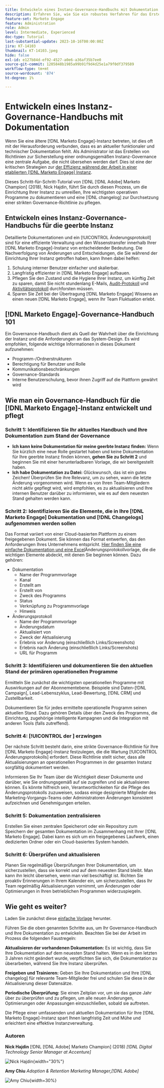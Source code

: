 ```yaml
---
title: Entwickeln eines Instanz-Governance-Handbuchs mit Dokumentation
description: Erfahren Sie, wie Sie ein robustes Verfahren für das Erstellen und Verwalten der Dokumentation und des Änderungsprotokolls für Ihre Instanz  [!DNL Marketo Engage] .
feature-set: Marketo Engage
feature: Administration
role: Admin
level: Intermediate, Experienced
doc-type: Tutorial
last-substantial-update: 2023-10-16T00:00:00Z
jira: KT-14103
thumbnail: KT-14103.jpeg
hide: false
exl-id: e127b84d-ef92-4527-a0e6-a36af35b7ee0
source-git-commit: 1205848b1985a99b91f9d4d25e1a79f0df379589
workflow-type: tm+mt
source-wordcount: '874'
ht-degree: 1%

---
```


# Entwickeln eines Instanz-Governance-Handbuchs mit Dokumentation

Wenn Sie eine ältere [!DNL Marketo Engage]-Instanz betreten, ist dies oft mit der Herausforderung verbunden, dass es an aktueller funktionaler und technischer Dokumentation fehlt. Als Administrator ist das Erstellen von Richtlinien zur Sicherstellung einer ordnungsgemäßen Instanz-Governance eine zentrale Aufgabe, die nicht übersehen werden darf. Dies ist eine der kritischen Strategien zur [ der Effizienz während der Arbeit in einer etablierten  [!DNL Marketo Engage] Instanz](https://nation.marketo.com/t5/champion-program-blogs/3-tips-to-increase-your-efficiency-in-an-inherited-instance/ba-p/247582).

Dieses Schritt-für-Schritt-Tutorial von [!DNL [!DNL Adobe] Marketo Champion] (2018), Nick Hajdin, führt Sie durch diesen Prozess, um die Einrichtung Ihrer Instanz zu umreißen, Ihre wichtigsten operativen Programme zu dokumentieren und eine [!DNL changelog] zur Durchsetzung einer strikten Governance-Richtlinie zu pflegen.

## Entwickeln eines Instanz-Governance-Handbuchs für die geerbte Instanz

Detaillierte Dokumentationen und ein [!UICONTROL Änderungsprotokoll] sind für eine effiziente Verwaltung und den Wissenstransfer innerhalb Ihrer [!DNL Marketo Engage]-Instanz von entscheidender Bedeutung. Die Nachverfolgung von Änderungen und Entscheidungen, die Sie während der Einrichtung Ihrer Instanz getroffen haben, kann Ihnen dabei helfen:

1. Schulung interner Benutzer einfacher und skalierbar.
2. Langfristig effizienter in [!DNL Marketo Engage] aufbauen.
3. Pflegen Sie den Zustand und die Hygiene Ihrer Instanz, um künftig Zeit zu sparen, damit Sie nicht stundenlang E-Mails, [Audit-Protokoll](https://experienceleague.adobe.com/docs/marketo/using/product-docs/administration/audit-trail/audit-trail-overview.html) und [Aktivitätsprotokoll](https://experienceleague.adobe.com/docs/marketo/using/product-docs/core-marketo-concepts/smart-lists-and-static-lists/managing-people-in-smart-lists/locate-the-activity-log-for-a-person.html) durchforsten müssen.
4. Sparen Sie Zeit bei der Übertragung [!DNL Marketo Engage] Wissens an einen neuen [!DNL Marketo Engage], wenn Ihr Team Fluktuation erlebt.

## [!DNL Marketo Engage]-Governance-Handbuch 101

Ein Governance-Handbuch dient als Quell der Wahrheit über die Einrichtung der Instanz und die Anforderungen an das System-Design. Es wird empfohlen, folgende wichtige Informationen in dieses Dokument aufzunehmen:

* Programm-/Ordnerstrukturen
* Berechtigung für Benutzer und Rolle
* Kommunikationsbeschränkungen
* Governance-Standards
* Interne Benutzerschulung, bevor ihnen Zugriff auf die Plattform gewährt wird

## Wie man ein Governance-Handbuch für die [!DNL Marketo Engage]-Instanz entwickelt und pflegt

### Schritt 1: Identifizieren Sie Ihr aktuelles Handbuch und Ihre Dokumentation zum Stand der Governance

* **Ich kann keine Dokumentation für meine geerbte Instanz finden:** Wenn Sie kürzlich eine neue Rolle gestartet haben und keine Dokumentation für Ihre geerbte Instanz finden können, **gehen Sie zu Schritt 2** und beginnen Sie mit einer herunterladbaren Vorlage, die wir bereitgestellt haben.
* **Ich habe Dokumentation zu Datei:** Glückwunsch, das ist ein gutes Zeichen! Überprüfen Sie ihre Relevanz, um zu sehen, wann die letzte Änderung vorgenommen wird. Wenn es von Ihren Team-Mitgliedern nicht aktiv gepflegt wird, wird empfohlen, es zu aktualisieren und Ihre internen Benutzer darüber zu informieren, wie es auf dem neuesten Stand gehalten werden kann.

### Schritt 2: Identifizieren Sie die Elemente, die in Ihre [!DNL Marketo Engage] Dokumentation und [!DNL Changelogs] aufgenommen werden sollen

Das Format variiert von einer Cloud-basierten Plattform zu einem freigegebenen Dokument. Sie können das Format entwerfen, das den Anforderungen Ihres Unternehmens entspricht. [Hier finden Sie eine einfache Dokumentation und eine Excel](/help/marketo-tutorial-inherited-instance/_assets/downloads/Adobe_Marketo_Engage_Inherited_Instance_Documentation-Changlog.xlsx)Änderungsprotokollvorlage, die die wichtigen Elemente abdeckt, mit denen Sie beginnen können. Dazu gehören:

* Dokumentation
   * Name der Programmvorlage
   * Kanal
   * Erstellt am
   * Erstellt von
   * Zweck des Programms
   * Status
   * Verknüpfung zu Programmvorlage
   * Hinweis
* Änderungsprotokoll
   * Name der Programmvorlage
   * Änderungsdatum
   * Aktualisiert von
   * Zweck der Aktualisierung
   * Erlebnis vor Änderung (einschließlich Links/Screenshots)
   * Erlebnis nach Änderung (einschließlich Links/Screenshots)
   * URL für Programm

### Schritt 3: Identifizieren und dokumentieren Sie den aktuellen Stand der primären operationellen Programme

Ermitteln Sie zunächst die wichtigsten operationellen Programme mit Auswirkungen auf der Abonnementebene. Beispiele sind Daten-[!DNL Campaign], Lead-Lebenszyklus, Lead-Bewertung, [!DNL CRM] und Zustellbarkeit.

Dokumentieren Sie für jedes ermittelte operationelle Programm seinen aktuellen Stand. Dazu gehören Details über den Zweck des Programms, die Einrichtung, zugehörige intelligente Kampagnen und die Integration mit anderen Tools (falls zutreffend).

### Schritt 4: [!UICONTROL  der ] erzwingen

Der nächste Schritt besteht darin, eine strikte Governance-Richtlinie für Ihre [!DNL Marketo Engage]-Instanz festzulegen, die die Wartung [!UICONTROL Änderungsprotokolls] erfordert. Diese Richtlinie stellt sicher, dass alle Aktualisierungen an operationellen Programmen in der gesamten Instanz sorgfältig dokumentiert werden.

Informieren Sie Ihr Team über die Wichtigkeit dieser Dokumente und darüber, wie Sie ordnungsgemäß auf sie zugreifen und sie aktualisieren können. Es könnte hilfreich sein, Verantwortlichkeiten für die Pflege des Änderungsprotokolls zuzuweisen, sodass einige designierte Mitglieder des Marketing-Vorgangs-Teams oder Administratoren Änderungen konsistent aufzeichnen und Genehmigungen erteilen.

### Schritt 5: Dokumentation zentralisieren

Erstellen Sie einen zentralen Speicherort oder ein Repository zum Speichern der gesamten Dokumentation im Zusammenhang mit Ihrer [!DNL Marketo Engage]. Dabei kann es sich um ein freigegebenes Laufwerk, einen dedizierten Ordner oder ein Cloud-basiertes System handeln.

### Schritt 6: Überprüfen und aktualisieren

Planen Sie regelmäßige Überprüfungen Ihrer Dokumentation, um sicherzustellen, dass sie korrekt und auf dem neuesten Stand bleibt. Man kann ihn leicht übersehen, wenn man viel beschäftigt ist. Richten Sie proaktiv Erinnerungen in Ihrem Kalender ein, um sicherzustellen, dass Ihr Team regelmäßig Aktualisierungen vornimmt, um Änderungen oder Optimierungen in Ihren betrieblichen Programmen widerzuspiegeln.

## Wie geht es weiter?

Laden Sie zunächst diese [einfache Vorlage](/help/marketo-tutorial-inherited-instance/_assets/downloads/Adobe_Marketo_Engage_Inherited_Instance_Documentation-Changlog.xlsx) herunter.

Führen Sie die oben genannten Schritte aus, um Ihr Governance-Handbuch und Ihre Dokumentation zu entwickeln. Beachten Sie bei der Arbeit im Prozess die folgenden Faustregeln:

**Aktualisieren der vorhandenen Dokumentation:**
Es ist wichtig, dass Sie Ihre Dokumentation auf dem neuesten Stand halten. Wenn es in den letzten 3 Jahren nicht geändert wurde, verpflichten Sie sich, die Dokumentation zu überarbeiten, während Sie Ihre Instanz überprüfen.

**Freigeben und Trainieren:**
Geben Sie Ihre Dokumentation und Ihre [!DNL changelog] für relevante Team-Mitglieder frei und schulen Sie diese in der Aktualisierung dieser Datensätze.

**Periodische Überprüfung:** Sie einen Zeitplan vor, um sie das ganze Jahr über zu überprüfen und zu pflegen, um alle neuen Änderungen, Optimierungen oder Anpassungen einzuschließen, sobald sie auftreten.

Die Pflege einer umfassenden und aktuellen Dokumentation für Ihre [!DNL Marketo Engage]-Instanz spart Ihnen langfristig Zeit und Mühe und erleichtert eine effektive Instanzverwaltung.

### Autoren

**Nick Hajdin**
[!DNL [!DNL Adobe] Marketo Champion] (2018)
*[!DNL Digital Technology Senior Manager at Accenture]*

![Nick Hajdin](/help/marketo-tutorial-inherited-instance/_assets/authors/Customer_Author_Nicholas_Hajdin.png){width="30%"}

**Amy Chiu**
*Adoption &amp; Retention Marketing Manager,[!DNL Adobe]*

![Amy Chiu](/help/marketo-tutorial-inherited-instance/_assets/authors/Adobe_Author_Amy_Chiu.png){width=30%}
